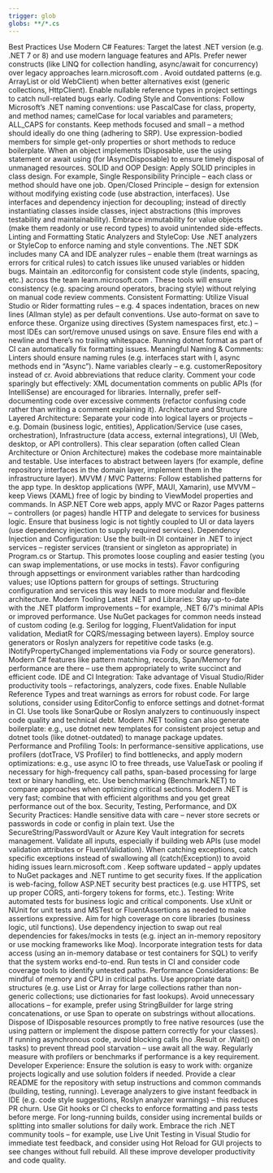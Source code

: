 ```yaml
---
trigger: glob
globs: **/*.cs
---
```


Best Practices
Use Modern C# Features: Target the latest .NET version (e.g. .NET 7 or 8) and use modern language features and APIs.
Prefer newer constructs (like LINQ for collection handling, async/await for concurrency) over legacy approaches
learn.microsoft.com
. Avoid outdated patterns (e.g. ArrayList or old WebClient) when better alternatives exist (generic collections,
HttpClient). Enable nullable reference types in project settings to catch null-related bugs early.
Coding Style and Conventions: Follow Microsoft’s .NET naming conventions: use PascalCase for class, property, and
method names; camelCase for local variables and parameters; ALL_CAPS for constants. Keep methods focused and small – a
method should ideally do one thing (adhering to SRP). Use expression-bodied members for simple get-only properties or
short methods to reduce boilerplate. When an object implements IDisposable, use the using statement or await using (for
IAsyncDisposable) to ensure timely disposal of unmanaged resources.
SOLID and OOP Design: Apply SOLID principles in class design. For example, Single Responsibility Principle – each class
or method should have one job. Open/Closed Principle – design for extension without modifying existing code (use
abstraction, interfaces). Use interfaces and dependency injection for decoupling; instead of directly instantiating
classes inside classes, inject abstractions (this improves testability and maintainability). Embrace immutability for
value objects (make them readonly or use record types) to avoid unintended side-effects.
Linting and Formatting
Static Analyzers and StyleCop: Use .NET analyzers or StyleCop to enforce naming and style conventions. The .NET SDK
includes many CA and IDE analyzer rules – enable them (treat warnings as errors for critical rules) to catch issues
like unused variables or hidden bugs. Maintain an .editorconfig for consistent code style (indents, spacing, etc.)
across the team
learn.microsoft.com
. These tools will ensure consistency (e.g. spacing around operators, bracing style) without relying on manual code
review comments.
Consistent Formatting: Utilize Visual Studio or Rider formatting rules – e.g. 4 spaces indentation, braces on new lines
(Allman style) as per default conventions. Use auto-format on save to enforce these. Organize using directives (System
namespaces first, etc.) – most IDEs can sort/remove unused usings on save. Ensure files end with a newline and there’s
no trailing whitespace. Running dotnet format as part of CI can automatically fix formatting issues.
Meaningful Naming & Comments: Linters should ensure naming rules (e.g. interfaces start with I, async methods end in
“Async”). Name variables clearly – e.g. customerRepository instead of cr. Avoid abbreviations that reduce clarity.
Comment your code sparingly but effectively: XML documentation comments on public APIs (for IntelliSense) are
encouraged for libraries. Internally, prefer self-documenting code over excessive comments (refactor confusing code
rather than writing a comment explaining it).
Architecture and Structure
Layered Architecture: Separate your code into logical layers or projects – e.g. Domain (business logic, entities),
Application/Service (use cases, orchestration), Infrastructure (data access, external integrations), UI (Web, desktop,
or API controllers). This clear separation (often called Clean Architecture or Onion Architecture) makes the codebase
more maintainable and testable. Use interfaces to abstract between layers (for example, define repository interfaces in
the domain layer, implement them in the infrastructure layer).
MVVM / MVC Patterns: Follow established patterns for the app type. In desktop applications (WPF, MAUI, Xamarin), use
MVVM – keep Views (XAML) free of logic by binding to ViewModel properties and commands. In ASP.NET Core web apps, apply
MVC or Razor Pages patterns – controllers (or pages) handle HTTP and delegate to services for business logic. Ensure
that business logic is not tightly coupled to UI or data layers (use dependency injection to supply required services).
Dependency Injection and Configuration: Use the built-in DI container in .NET to inject services – register services
(transient or singleton as appropriate) in Program.cs or Startup. This promotes loose coupling and easier testing (you
can swap implementations, or use mocks in tests). Favor configuring through appsettings or environment variables rather
than hardcoding values; use IOptions<T> pattern for groups of settings. Structuring configuration and services this way
leads to more modular and flexible architecture.
Modern Tooling
Latest .NET and Libraries: Stay up-to-date with the .NET platform improvements – for example, .NET 6/7’s minimal APIs
or improved performance. Use NuGet packages for common needs instead of custom coding (e.g. Serilog for logging,
FluentValidation for input validation, MediatR for CQRS/messaging between layers). Employ source generators or Roslyn
analyzers for repetitive code tasks (e.g. INotifyPropertyChanged implementations via Fody or source generators). Modern
C# features like pattern matching, records, Span<T>/Memory<T> for performance are there – use them appropriately to
write succinct and efficient code.
IDE and CI Integration: Take advantage of Visual Studio/Rider productivity tools – refactorings, analyzers, code fixes.
Enable Nullable Reference Types and treat warnings as errors for robust code. For large solutions, consider using
EditorConfig to enforce settings and dotnet-format in CI. Use tools like SonarQube or Roslyn analyzers to continuously
inspect code quality and technical debt. Modern .NET tooling can also generate boilerplate: e.g., use dotnet new
templates for consistent project setup and dotnet tools (like dotnet-outdated) to manage package updates.
Performance and Profiling Tools: In performance-sensitive applications, use profilers (dotTrace, VS Profiler) to find
bottlenecks, and apply modern optimizations: e.g., use async IO to free threads, use ValueTask or pooling if necessary
for high-frequency call paths, span-based processing for large text or binary handling, etc. Use benchmarking
(Benchmark.NET) to compare approaches when optimizing critical sections. Modern .NET is very fast; combine that with
efficient algorithms and you get great performance out of the box.
Security, Testing, Performance, and DX
Security Practices: Handle sensitive data with care – never store secrets or passwords in code or config in plain text.
Use the SecureString/PasswordVault or Azure Key Vault integration for secrets management. Validate all inputs,
especially if building web APIs (use model validation attributes or FluentValidation). When catching exceptions, catch
specific exceptions instead of swallowing all (catch(Exception)) to avoid hiding issues
learn.microsoft.com
. Keep software updated – apply updates to NuGet packages and .NET runtime to get security fixes. If the application is
web-facing, follow ASP.NET security best practices (e.g. use HTTPS, set up proper CORS, anti-forgery tokens for forms, etc.).
Testing: Write automated tests for business logic and critical components. Use xUnit or NUnit for unit tests and MSTest
or FluentAssertions as needed to make assertions expressive. Aim for high coverage on core libraries (business logic,
util functions). Use dependency injection to swap out real dependencies for fakes/mocks in tests (e.g. inject an
in-memory repository or use mocking frameworks like Moq). Incorporate integration tests for data access (using an
in-memory database or test containers for SQL) to verify that the system works end-to-end. Run tests in CI and consider
code coverage tools to identify untested paths.
Performance Considerations: Be mindful of memory and CPU in critical paths. Use appropriate data structures (e.g. use
List<T> or Array for large collections rather than non-generic collections; use dictionaries for fast lookups). Avoid
unnecessary allocations – for example, prefer using StringBuilder for large string concatenations, or use Span<T> to
operate on substrings without allocations. Dispose of IDisposable resources promptly to free native resources (use the
using pattern or implement the dispose pattern correctly for your classes). If running asynchronous code, avoid
blocking calls (no .Result or .Wait() on tasks) to prevent thread pool starvation – use await all the way. Regularly
measure with profilers or benchmarks if performance is a key requirement.
Developer Experience: Ensure the solution is easy to work with: organize projects logically and use solution folders if
needed. Provide a clear README for the repository with setup instructions and common commands (building, testing,
running). Leverage analyzers to give instant feedback in IDE (e.g. code style suggestions, Roslyn analyzer warnings) –
this reduces PR churn. Use Git hooks or CI checks to enforce formatting and pass tests before merge. For long-running
builds, consider using incremental builds or splitting into smaller solutions for daily work. Embrace the rich .NET
community tools – for example, use Live Unit Testing in Visual Studio for immediate test feedback, and consider using
Hot Reload for GUI projects to see changes without full rebuild. All these improve developer productivity and code quality.
